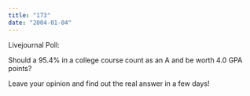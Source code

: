 ```yaml
---
title: "173"
date: "2004-01-04"
---
```


Livejournal Poll:

Should a 95.4% in a college course count as an A and be worth 4.0 GPA points?

Leave your opinion and find out the real answer in a few days!
